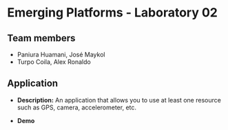 # Emerging Platforms - Laboratory 02

## Team members

- Paniura Huamani, José Maykol
- Turpo Coila, Alex Ronaldo

## Application

- **Description:** An application that allows you to use at least one resource such as GPS, camera, accelerometer, etc.

- **Demo**

